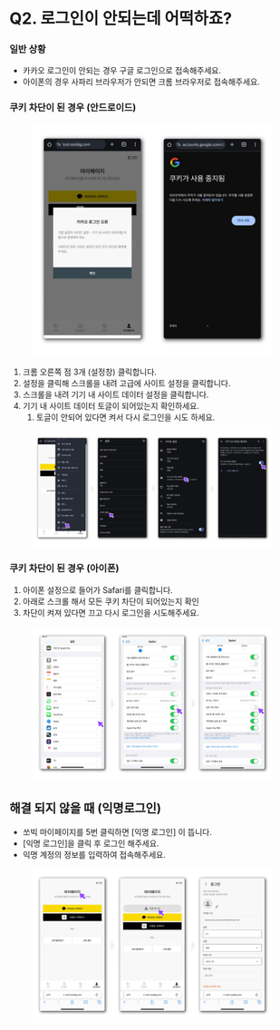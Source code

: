 # Q2. 로그인이 안되는데 어떡하죠?





### 일반 상황

* 카카오 로그인이 안되는 경우 구글 로그인으로 접속해주세요.
* 아이폰의 경우 사파리 브라우저가 안되면 크롬 브라우저로 접속해주세요.

### 쿠키 차단이 된 경우 (안드로이드)

<figure><img src="../../.gitbook/assets/로그인 쿠키 차단.png" alt=""><figcaption></figcaption></figure>



1. 크롬 오른쪽 점 3개 (설정창) 클릭합니다.
2. 설정을 클릭해 스크롤을 내려 고급에 사이트 설정을 클릭합니다.
3. 스크롤을 내려 기기 내 사이트 데이터 설정을 클릭합니다.
4. 기기 내 사이트 데이터 토글이 되어있는지 확인하세요.
   1. 토글이 안되어 있다면 켜서 다시 로그인을 시도 하세요.



<figure><img src="../../.gitbook/assets/Group 11.png" alt=""><figcaption></figcaption></figure>

### 쿠키 차단이 된 경우 (아이폰)

1. 아이폰 설정으로 들어가 Safari를 클릭합니다.
2. 아래로 스크롤 해서 모든 쿠키 차단이 되어있는지 확인
3. 차단이 켜져 있다면 끄고 다시 로그인을 시도해주세요.



<figure><img src="../../.gitbook/assets/아이폰 쿠키 차단 해재.png" alt=""><figcaption></figcaption></figure>

## 해결 되지 않을 때 (익명로그인)

* 쏘빅 마이페이지를 5번 클릭하면 \[익명 로그인] 이 뜹니다.
* \[익명 로그인]을 클릭 후 로그인 해주세요.
* 익명 계정의 정보를 입력하여 접속해주세요.



<figure><img src="../../.gitbook/assets/익명로그인.png" alt=""><figcaption></figcaption></figure>
